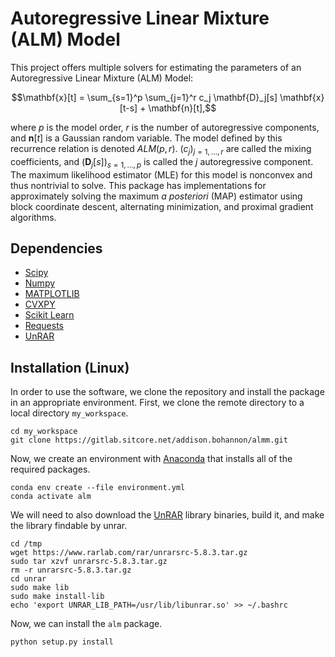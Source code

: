 # Autoregressive Linear Mixture (ALM) Model

This project offers multiple solvers for estimating the parameters of an Autoregressive Linear Mixture (ALM) Model:

```math
\mathbf{x}[t] = \sum_{s=1}^p \sum_{j=1}^r c_j \mathbf{D}_j[s] \mathbf{x}[t-s] + \mathbf{n}[t],
```

where $`p`$ is the model order, $`r`$ is the number of autoregressive components, and $`\mathbf{n}[t]`$ is a Gaussian random variable. 
The model defined by this recurrence relation is denoted $`ALM(p, r)`$. $`\left(c_j\right)_{j=1,\ldots,r}`$ are called the mixing
coefficients, and $`\left(\mathbf{D}_j[s]\right)_{s=1,\ldots,p}`$ is called the $`j`$ autoregressive component. The maximum likelihood 
estimator (MLE) for this model is nonconvex and thus nontrivial to solve. This package has implementations for approximately solving
the maximum *a posteriori* (MAP) estimator using block coordinate descent, alternating minimization, and proximal gradient algorithms.

## Dependencies

- [Scipy](https://www.scipy.org/)
- [Numpy](https://numpy.org/)
- [MATPLOTLIB](https://matplotlib.org/)
- [CVXPY](https://www.cvxpy.org/)
- [Scikit Learn](https://scikit-learn.org/)
- [Requests](https://requests.kennethreitz.org/en/master/)
- [UnRAR](https://github.com/matiasb/python-unrar)

## Installation (Linux)

In order to use the software, we clone the repository and install the package in an appropriate environment. First, we clone the remote directory to a local directory `my_workspace`.

```
cd my_workspace
git clone https://gitlab.sitcore.net/addison.bohannon/almm.git
```

Now, we create an environment with [Anaconda](https://www.anaconda.com/) that installs all of the required packages.

```
conda env create --file environment.yml
conda activate alm
```

We will need to also download the [UnRAR](https://www.rarlab.com/) library binaries, build it, and make the library findable by unrar.

```
cd /tmp
wget https://www.rarlab.com/rar/unrarsrc-5.8.3.tar.gz
sudo tar xzvf unrarsrc-5.8.3.tar.gz
rm -r unrarsrc-5.8.3.tar.gz
cd unrar
sudo make lib
sudo make install-lib
echo 'export UNRAR_LIB_PATH=/usr/lib/libunrar.so' >> ~/.bashrc 
```

Now, we can install the `alm` package.

```
python setup.py install
```
